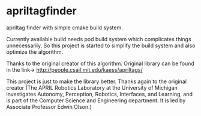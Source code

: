 # apriltagfinder
apriltag finder with simple cmake build system.

Currently available build needs pod build system which complicates things unnecessarily. So this project is started to simplify the build system and also optimize the algorithm.

Thanks to the original creator of this algorithm.
Original library can be found in the link-> http://people.csail.mit.edu/kaess/apriltags/

This project is just to make the library better. Thanks again to the original creator (The APRIL Robotics Laboratory at the University of Michigan investigates Autonomy, Perception, Robotics, Interfaces, and Learning, and is part of the Computer Science and Engineering department. It is led by Associate Professor Edwin Olson.)
